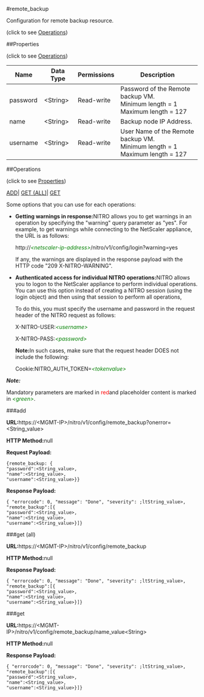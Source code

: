 #remote_backup



Configuration for remote backup resource.

<span>(click to see [Operations](#operations))</span>



##Properties 

<span>(click to see [Operations](#operations))</span>





<table><thead><tr><th>Name</th><th>Data Type</th><th>Permissions</th><th>Description</th></tr></thead><tbody><tr><td>password</td><td>&lt;String></td><td>Read-write</td><td>Password of the Remote backup VM.<br>Minimum length = 1<br>Maximum length = 127</td></tr><tr><td>name</td><td>&lt;String></td><td>Read-write</td><td>Backup node IP Address.</td></tr><tr><td>username</td><td>&lt;String></td><td>Read-write</td><td>User Name of the Remote backup VM.<br>Minimum length = 1<br>Maximum length = 127</td></tr></tbody></table>

##Operations 

<span>(click to see [Properties](#properties))</span>





[ADD](#all)| [GET (ALL)](#get-all)| [GET](#get)





Some options that you can use for each operations:

<ul><li><p><b>Getting warnings in response:</b>NITRO allows you to get warnings in an operation by specifying the "warning" query parameter as "yes". For example, to get warnings while connecting to the NetScaler appliance, the URL is as follows:</p><p>http://<span style="color:green;font-style:italic;">&lt;netscaler-ip-address&gt;</span>/nitro/v1/config/login?warning=yes</p><p>If any, the warnings are displayed in the response payload with the HTTP code "209 X-NITRO-WARNING".</p></li><li><p><b>Authenticated access for individual NITRO operations:</b>NITRO allows you to logon to the NetScaler appliance to perform individual operations. You can use this option instead of creating a NITRO session (using the login object) and then using that session to perform all operations,</p><p>To do this, you must specify the username and password in the request header of the NITRO request as follows:</p><p>X-NITRO-USER:<span style="color:green;font-style:italic;">&lt;username&gt;</span></p><p>X-NITRO-PASS:<span style="color:green;font-style:italic;">&lt;password&gt;</span></p><p><b>Note:</b>In such cases, make sure that the request header DOES not include the following:</p><p>Cookie:NITRO_AUTH_TOKEN=<span style="color:green;font-style:italic;">&lt;tokenvalue&gt;</span></p></li></ul>







***Note:*** 

Mandatory parameters are marked in <span style="color:#FF0000;">red</span>and placeholder content is marked in <span style="color:green;font-style:italic">&lt;green&gt;</span>.



###add







<b>URL:</b>https://&lt;MGMT-IP&gt;/nitro/v1/config/remote_backup?onerror=&lt;String_value&gt;

<b>HTTP Method:</b>null

<b>Request Payload: </b>
```
{remote_backup: {
"password":<String_value>,
"name":<String_value>,
"username":<String_value>}}
```

<b>Response Payload: </b>
```
{ "errorcode": 0, "message": "Done", "severity": ;ltString_value>, "remote_backup":[{
"password":<String_value>,
"name":<String_value>,
"username":<String_value>}]}
```







###get (all)







<b>URL:</b>https://&lt;MGMT-IP&gt;/nitro/v1/config/remote_backup

<b>HTTP Method:</b>null

<b>Response Payload: </b>
```
{ "errorcode": 0, "message": "Done", "severity": ;ltString_value>, "remote_backup":[{
"password":<String_value>,
"name":<String_value>,
"username":<String_value>}]}
```







###get







<b>URL:</b>https://&lt;MGMT-IP&gt;/nitro/v1/config/remote_backup/name_value&lt;String&gt;

<b>HTTP Method:</b>null

<b>Response Payload: </b>
```
{ "errorcode": 0, "message": "Done", "severity": ;ltString_value>, "remote_backup":[{
"password":<String_value>,
"name":<String_value>,
"username":<String_value>}]}
```








